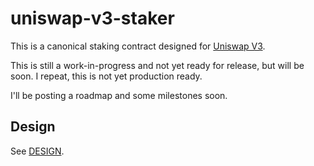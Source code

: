 # uniswap-v3-staker

This is a canonical staking contract designed for [Uniswap V3](https://github.com/Uniswap/uniswap-v3-core).

This is still a work-in-progress and not yet ready for release, but will be soon. I repeat, this is not yet production ready.

I'll be posting a roadmap and some milestones soon.

## Design

See [DESIGN](docs/DESIGN.md).
